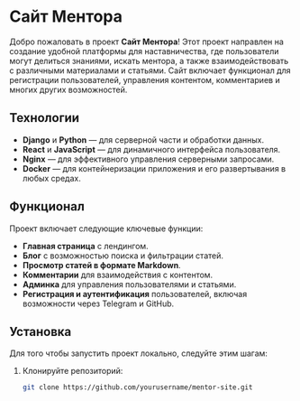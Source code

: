 # Сайт Ментора

Добро пожаловать в проект **Сайт Ментора**! Этот проект направлен на создание удобной платформы для наставничества, где пользователи могут делиться знаниями, искать ментора, а также взаимодействовать с различными материалами и статьями. Сайт включает функционал для регистрации пользователей, управления контентом, комментариев и многих других возможностей.

## Технологии

- **Django** и **Python** — для серверной части и обработки данных.
- **React** и **JavaScript** — для динамичного интерфейса пользователя.
- **Nginx** — для эффективного управления серверными запросами.
- **Docker** — для контейнеризации приложения и его развертывания в любых средах.

## Функционал

Проект включает следующие ключевые функции:

- **Главная страница** с лендингом.
- **Блог** с возможностью поиска и фильтрации статей.
- **Просмотр статей в формате Markdown**.
- **Комментарии** для взаимодействия с контентом.
- **Админка** для управления пользователями и статьями.
- **Регистрация и аутентификация** пользователей, включая возможности через Telegram и GitHub.

## Установка

Для того чтобы запустить проект локально, следуйте этим шагам:

1. Клонируйте репозиторий:
   ```bash
   git clone https://github.com/yourusername/mentor-site.git
